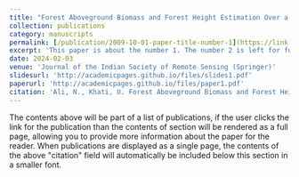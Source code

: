```yaml
---
title: "Forest Aboveground Biomass and Forest Height Estimation Over a Sub-tropical Forest Using Machine Learning Algorithm and Synthetic Aperture Radar Data"
collection: publications
category: manuscripts
permalink: [/publication/2009-10-01-paper-title-number-1](https://link.springer.com/article/10.1007/s12524-024-01821-5)
excerpt: 'This paper is about the number 1. The number 2 is left for future work.'
date: 2024-02-03
venue: 'Journal of the Indian Society of Remote Sensing (Springer)'
slidesurl: 'http://academicpages.github.io/files/slides1.pdf'
paperurl: 'http://academicpages.github.io/files/paper1.pdf'
citation: 'Ali, N., Khati, U. Forest Aboveground Biomass and Forest Height Estimation Over a Sub-tropical Forest Using Machine Learning Algorithm and Synthetic Aperture Radar Data. J Indian Soc Remote Sens 52, 771–786 (2024).'
---
```


The contents above will be part of a list of publications, if the user clicks the link for the publication than the contents of section will be rendered as a full page, allowing you to provide more information about the paper for the reader. When publications are displayed as a single page, the contents of the above "citation" field will automatically be included below this section in a smaller font.
